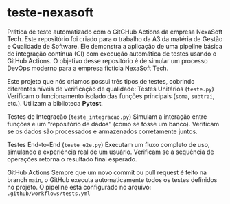 # teste-nexasoft
Prática de teste automatizado com o GitGHub Actions da empresa NexaSoft Tech.
Este repositório foi criado para o trabalho da A3 da matéria de Gestão e Qualidade de Software. Ele demonstra a aplicação de uma pipeline básica de integração contínua (CI) com execução automática de testes usando o GitHub Actions. O objetivo desse repositório é de simular um processo DevOps moderno para a empresa fictícia NexaSoft Tech.


Este projeto que nós criamos possui três tipos de testes, cobrindo diferentes níveis de verificação de qualidade:
Testes Unitários (`teste.py`)
Verificam o funcionamento isolado das funções principais (`soma`, `subtrai`, etc.).
Utilizam a biblioteca **Pytest**.

Testes de Integração (`teste_integracao.py`)
Simulam a interação entre funções e um “repositório de dados” (como se fosse um banco).
Verificam se os dados são processados e armazenados corretamente juntos.

Testes End-to-End (`teste_e2e.py`)
Executam um fluxo completo de uso, simulando a experiência real de um usuário.
Verificam se a sequência de operações retorna o resultado final esperado.


GitHub Actions
Sempre que um novo commit ou pull request é feito na branch `main`, o GitHub executa automaticamente todos os testes definidos no projeto.
O pipeline está configurado no arquivo:  
`.github/workflows/tests.yml`
